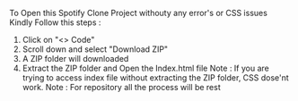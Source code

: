 To Open this Spotify Clone Project withouty any error's or CSS issues
Kindly Follow this steps :
1. Click on "<> Code"
2. Scroll down and select "Download ZIP"
3. A ZIP folder will downloaded
4. Extract the ZIP folder and Open the Index.html file
Note : If you are trying to access index file without extracting the ZIP folder, CSS dose'nt work.
Note : For repository all the process will be rest
